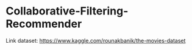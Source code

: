 # Collaborative-Filtering-Recommender
Link dataset: https://www.kaggle.com/rounakbanik/the-movies-dataset
